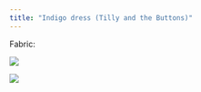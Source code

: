 ```yaml
---
title: "Indigo dress (Tilly and the Buttons)"
---
```


Fabric:

![](DSCF7966.jpg)

![](DSCF7967.jpg)

